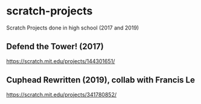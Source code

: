 # scratch-projects
Scratch Projects done in high school (2017 and 2019)

## Defend the Tower! (2017)
https://scratch.mit.edu/projects/144301651/

## Cuphead Rewritten (2019), collab with Francis Le
https://scratch.mit.edu/projects/341780852/
